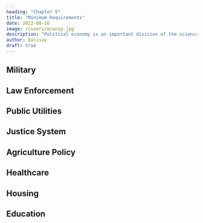 ```yaml
---
heading: "Chapter 5"
title: "Minimum Requirements"
date: 2022-08-16
image: /covers/econsp.jpg
description: "Political economy is an important division of the science of government. The object of government is the happiness of men, united in society"
author: Dalisay
draft: true
---
```



## Military


## Law Enforcement


## Public Utilities


## Justice System

## Agriculture Policy 


## Healthcare 



## Housing



## Education 


